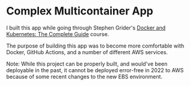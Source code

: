 # Complex Multicontainer App

I built this app while going through Stephen Grider's [Docker and Kubernetes: The Complete Guide](https://www.udemy.com/course/docker-and-kubernetes-the-complete-guide/) course.

The purpose of building this app was to become more comfortable with Docker, GitHub Actions, and a number of different AWS services.

Note: While this project can be properly built, and would've been deployable in the past, it cannot be deployed error-free in 2022 to AWS because of some recent changes to the new EBS environment.
